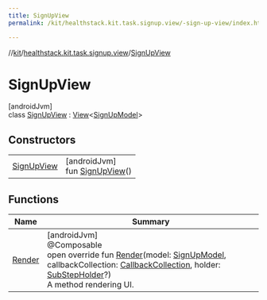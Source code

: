 ```yaml
---
title: SignUpView
permalink: /kit/healthstack.kit.task.signup.view/-sign-up-view/index.html

---
```

//[kit](../../../index.html)/[healthstack.kit.task.signup.view](../index.html)/[SignUpView](index.html)



# SignUpView



[androidJvm]\
class [SignUpView](index.html) : [View](../../healthstack.kit.task.base/-view/index.html)&lt;[SignUpModel](../../healthstack.kit.task.signup.model/-sign-up-model/index.html)&gt;



## Constructors


| | |
|---|---|
| [SignUpView](-sign-up-view.html) | [androidJvm]<br>fun [SignUpView](-sign-up-view.html)() |


## Functions


| Name | Summary |
|---|---|
| [Render](-render.html) | [androidJvm]<br>@Composable<br>open override fun [Render](-render.html)(model: [SignUpModel](../../healthstack.kit.task.signup.model/-sign-up-model/index.html), callbackCollection: [CallbackCollection](../../healthstack.kit.task.base/-callback-collection/index.html), holder: [SubStepHolder](../../healthstack.kit.task.survey.question/-sub-step-holder/index.html)?)<br>A method rendering UI. |

